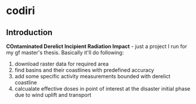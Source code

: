 # codiri

## Introduction

**COntaminated Derelict Incipient Radiation Impact** - just a project I run for my gf master's thesis. Basically it'll do following:
1. download raster data for required area
2. find basins and their coastlines with predefined accuracy
3. add some specific activity measurements bounded with derelict coastline
4. calcualate effective doses in point of interest at the disaster initial phase due to wind uplift and transport 
